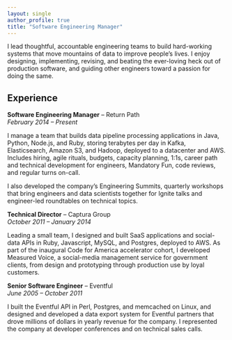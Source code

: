 ```yaml
---
layout: single
author_profile: true
title: "Software Engineering Manager"
---
```


I lead thoughtful, accountable engineering teams to build hard-working systems that move mountains of data to improve people’s lives. I enjoy designing, implementing, revising, and beating the ever-loving heck out of production software, and guiding other engineers toward a passion for doing the same. 

## Experience

**Software Engineering Manager** – Return Path  
_February 2014 – Present_

I manage a team that builds data pipeline processing applications in Java, Python, Node.js, and Ruby, storing terabytes per day in Kafka, Elasticsearch, Amazon S3, and Hadoop, deployed to a datacenter and AWS. Includes hiring, agile rituals, budgets, capacity planning, 1:1s, career path and technical development for engineers, Mandatory Fun, code reviews, and regular turns on-call.

I also developed the company’s Engineering Summits, quarterly workshops that bring engineers and data scientists together for Ignite talks and engineer-led roundtables on technical topics.

**Technical Director** – Captura Group  
_October 2011 – January 2014_

Leading a small team, I designed and built SaaS applications and social-data APIs in Ruby, Javascript, MySQL, and Postgres, deployed to AWS. As part of the inaugural Code for America accelerator cohort, I developed Measured Voice, a social-media management service for government clients, from design and prototyping through production use by loyal customers. 

**Senior Software Engineer** – Eventful  
_June 2005 – October 2011_

I built the Eventful API in Perl, Postgres, and memcached on Linux, and designed and developed a data export system for Eventful partners that drove millions of dollars in yearly revenue for the company. I represented the company at developer conferences and on technical sales calls.


